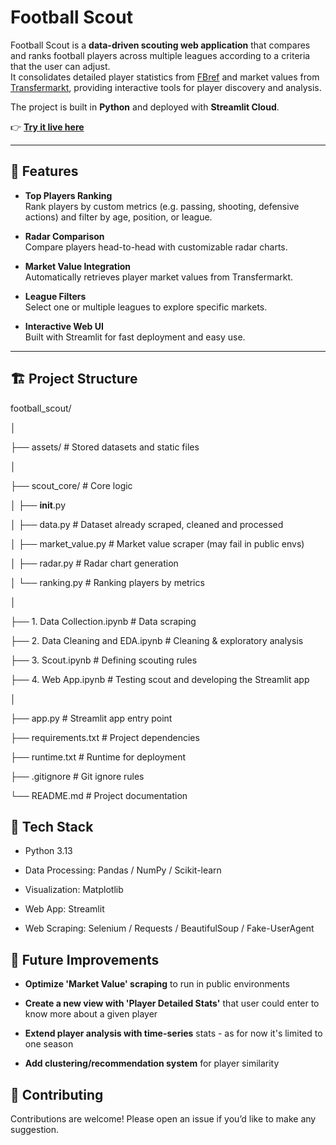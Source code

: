 # Football Scout

Football Scout is a **data-driven scouting web application** that compares and ranks football players across multiple leagues according to a criteria that the user can adjust.  
It consolidates detailed player statistics from [FBref](https://fbref.com) and market values from [Transfermarkt](https://www.transfermarkt.com), providing interactive tools for player discovery and analysis.

The project is built in **Python** and deployed with **Streamlit Cloud**.

👉 [**Try it live here**](https://scout-football.streamlit.app/)

---

## 🚀 Features

- **Top Players Ranking**  
  Rank players by custom metrics (e.g. passing, shooting, defensive actions) and filter by age, position, or league.

- **Radar Comparison**  
  Compare players head-to-head with customizable radar charts.

- **Market Value Integration**  
  Automatically retrieves player market values from Transfermarkt.

- **League Filters**  
  Select one or multiple leagues to explore specific markets.

- **Interactive Web UI**  
  Built with Streamlit for fast deployment and easy use.

---

## 🏗️ Project Structure

football_scout/

│

├── assets/                   # Stored datasets and static files

│

├── scout_core/               # Core logic

│   ├── __init__.py

│   ├── data.py               # Dataset already scraped, cleaned and processed

│   ├── market_value.py       # Market value scraper (may fail in public envs)

│   ├── radar.py              # Radar chart generation

│   └── ranking.py            # Ranking players by metrics

│

├── 1. Data Collection.ipynb       # Data scraping

├── 2. Data Cleaning and EDA.ipynb # Cleaning & exploratory analysis

├── 3. Scout.ipynb                  # Defining scouting rules

├── 4. Web App.ipynb                # Testing scout and developing the Streamlit app

│

├── app.py                   # Streamlit app entry point

├── requirements.txt         # Project dependencies

├── runtime.txt              # Runtime for deployment

├── .gitignore               # Git ignore rules

└── README.md                # Project documentation


## 🧩 Tech Stack

- Python 3.13

- Data Processing: Pandas / NumPy / Scikit-learn

- Visualization: Matplotlib

- Web App: Streamlit

- Web Scraping: Selenium / Requests / BeautifulSoup / Fake-UserAgent


## 🔮 Future Improvements 

- **Optimize 'Market Value' scraping** to run in public environments
  
- **Create a new view with 'Player Detailed Stats'** that user could enter to know more about a given player

- **Extend player analysis with time-series** stats - as for now it's limited to one season

- **Add clustering/recommendation system** for player similarity


## 🤝 Contributing

Contributions are welcome! Please open an issue if you’d like to make any suggestion.
